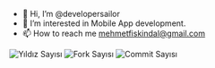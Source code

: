 - 👋 Hi, I’m @developersailor
- 👀 I’m interested in Mobile App development.
- 📫 How to reach me mehmetfiskindal@gmail.com
<!---
developersailor/developersailor is a ✨ special ✨ repository because its `README.md` (this file) appears on your GitHub profile.
You can click the Preview link to take a look at your changes.
--->

![Yıldız Sayısı](https://img.shields.io/github/stars/developersailor/fi-booking?style=social)
![Fork Sayısı](https://img.shields.io/github/forks/developersailor/fi-booking?style=social)
![Commit Sayısı](https://img.shields.io/github/commit-activity/m/developersailor/fi-booking)
